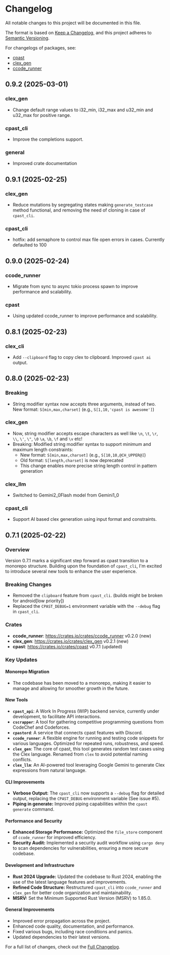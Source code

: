 # Changelog

All notable changes to this project will be documented in this file.

The format is based on [Keep a Changelog](https://keepachangelog.com/en/1.0.0/),
and this project adheres to [Semantic Versioning](https://semver.org/spec/v2.0.0.html).

For changelogs of packages, see:

- [cpast](./cpast/CHANGELOG.md)
- [clex_gen](./clex_gen/CHANGELOG.md)
- [ccode_runner](./ccode_runner/CHANGELOG.md)

## 0.9.2 (2025-03-01)

### clex_gen

- Change default range values to i32_min, i32_max and u32_min and u32_max for positive range.

### cpast_cli

- Improve the completions support.

### general

- Improved crate documentation

## 0.9.1 (2025-02-25)

### clex_gen

- Reduce mutations by segregating states making `generate_testcase` method functional, and removing the need of cloning in case of `cpast_cli`.

### cpast_cli

- hotfix: add semaphore to control max file open errors in cases. Currently defaulted to 100

## 0.9.0 (2025-02-24)

### ccode_runner

- Migrate from sync to async tokio process spawn to improve performance and scalability.

### cpast

- Using updated ccode_runner to improve performance and scalability.

## 0.8.1 (2025-02-23)

### clex_cli

- Add `--clipboard` flag to copy clex to clipboard. Improved `cpast ai` output.

## 0.8.0 (2025-02-23)

### Breaking

- String modifier syntax now accepts three arguments, instead of two. New format: `S[min,max,charset]` (e.g., `S[1,10,'cpast is awesome']`)

### clex_gen

- Now, string modifier accepts escape characters as well like `\n`, `\t`, `\r`, `\\`, `\'`, `\"`, `\0` `\a`, `\b`, `\f` and `\v` etc!
- Breaking: Modified string modifier syntax to support minimum and maximum length constraints:
  - New format: `S[min,max,charset]` (e.g., `S[10,10,@CH_UPPER@]`)
  - Old format: `S[length,charset]` is now deprecated
  - This change enables more precise string length control in pattern generation

### clex_llm

- Switched to Gemini2_0Flash model from Gemini1_0

### cpast_cli

- Support AI based clex generation using input format and constraints.

## 0.7.1 (2025-02-22)

### Overview

Version 0.7.1 marks a significant step forward as cpast transition to a monorepo structure. Building upon the foundation of `cpast_cli`, I'm excited to introduce several new tools to enhance the user experience.

### Breaking Changes

- Removed the `clipboard` feature from `cpast_cli`. (builds might be broken for android[low priority])
- Replaced the `CPAST_DEBUG=1` environment variable with the `--debug` flag in `cpast_cli`.

### Crates

- **ccode_runner**: <https://crates.io/crates/ccode_runner> v0.2.0 (new)
- **clex_gen**: <https://crates.io/crates/clex_gen> v0.2.1 (new)
- **cpast**: <https://crates.io/crates/cpast> v0.7.1 (updated)

### Key Updates

#### Monorepo Migration

- The codebase has been moved to a monorepo, making it easier to manage and allowing for smoother growth in the future.

#### New Tools

- **`cpast_api`**: A Work In Progress (WIP) backend service, currently under development, to facilitate API interactions.
- **`cscrapper`**: A tool for gathering competitive programming questions from CodeChef and Codeforces.
- **`cpastord`**: A service that connects cpast features with Discord.
- **`ccode_runner`**: A flexible engine for running and testing code snippets for various languages. Optimized for repeated runs, robustness, and speed.
- **`clex_gen`**: The core of cpast, this tool generates random test cases using the Clex language. Renamed from `clex` to avoid potential naming conflicts.
- **`clex_llm`**: An AI-powered tool leveraging Google Gemini to generate Clex expressions from natural language.

#### CLI Improvements

- **Verbose Output:** The `cpast_cli` now supports a `--debug` flag for detailed output, replacing the `CPAST_DEBUG` environment variable (See issue #5).
- **Piping in generate:** Improved piping capabilities within the `cpast generate` command.

#### Performance and Security

- **Enhanced Storage Performance:** Optimized the `file_store` component of `ccode_runner` for improved efficiency.
- **Security Audit:** Implemented a security audit workflow using `cargo deny` to scan dependencies for vulnerabilities, ensuring a more secure codebase.

#### Development and Infrastructure

- **Rust 2024 Upgrade:** Updated the codebase to Rust 2024, enabling the use of the latest language features and improvements.
- **Refined Code Structure:** Restructured `cpast_cli` into `ccode_runner` and `clex_gen` for better code organization and maintainability.
- **MSRV:** Set the Minimum Supported Rust Version (MSRV) to 1.85.0.

#### General Improvements

- Improved error propagation across the project.
- Enhanced code quality, documentation, and performance.
- Fixed various bugs, including race conditions and panics.
- Updated dependencies to their latest versions.

For a full list of changes, check out the [Full Changelog](https://github.com/rootCircle/cpast_mono/commits/cpast-v0.7.1).
